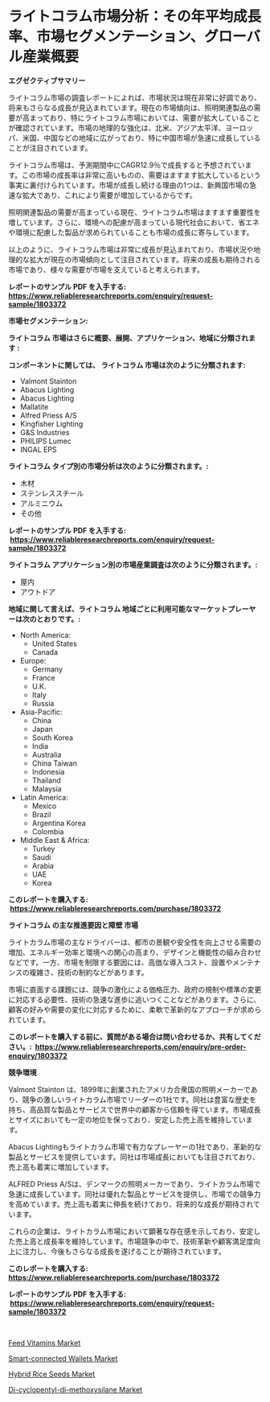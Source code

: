 <p><h1>ライトコラム市場分析：その年平均成長率、市場セグメンテーション、グローバル産業概要</h1></p><p><strong>エグゼクティブサマリー</strong></p>
<p><p>ライトコラム市場の調査レポートによれば、市場状況は現在非常に好調であり、将来もさらなる成長が見込まれています。現在の市場傾向は、照明関連製品の需要が高まっており、特にライトコラム市場においては、需要が拡大していることが確認されています。市場の地理的な強化は、北米、アジア太平洋、ヨーロッパ、米国、中国などの地域に広がっており、特に中国市場が急速に成長していることが注目されています。</p><p>ライトコラム市場は、予測期間中にCAGR12.9％で成長すると予想されています。この市場の成長率は非常に高いものの、需要はますます拡大しているという事実に裏付けられています。市場が成長し続ける理由の1つは、新興国市場の急速な拡大であり、これにより需要が増加しているからです。</p><p>照明関連製品の需要が高まっている現在、ライトコラム市場はますます重要性を増しています。さらに、環境への配慮が高まっている現代社会において、省エネや環境に配慮した製品が求められていることも市場の成長に寄与しています。</p><p>以上のように、ライトコラム市場は非常に成長が見込まれており、市場状況や地理的な拡大が現在の市場傾向として注目されています。将来の成長も期待される市場であり、様々な需要が市場を支えていると考えられます。</p></p>
<p><strong>レポートのサンプル PDF を入手する: <a href="https://www.reliableresearchreports.com/enquiry/request-sample/1803372">https://www.reliableresearchreports.com/enquiry/request-sample/1803372</a></strong></p>
<p><strong>市場セグメンテーション:</strong></p>
<p><strong> ライトコラム 市場はさらに概要、展開、アプリケーション、地域に分類されます :</strong></p>
<p><strong>コンポーネントに関しては、 ライトコラム 市場は次のように分類されます: &nbsp;</strong></p>
<p><ul><li>Valmont Stainton</li><li>Abacus Lighting</li><li>Abacus Lighting</li><li>Mallatite</li><li>Alfred Priess A/S</li><li>Kingfisher Lighting</li><li>G&S Industries</li><li>PHILIPS Lumec</li><li>INGAL EPS</li></ul></p>
<p><strong> ライトコラム タイプ別の市場分析は次のように分類されます。:</strong></p>
<p><ul><li>木材</li><li>ステンレススチール</li><li>アルミニウム</li><li>その他</li></ul></p>
<p><strong>レポートのサンプル PDF を入手する: &nbsp;<a href="https://www.reliableresearchreports.com/enquiry/request-sample/1803372">https://www.reliableresearchreports.com/enquiry/request-sample/1803372</a></strong></p>
<p><strong> ライトコラム アプリケーション別の市場産業調査は次のように分類されます。:</strong></p>
<p><ul><li>屋内</li><li>アウトドア</li></ul></p>
<p><strong>地域に関して言えば、ライトコラム 地域ごとに利用可能なマーケットプレーヤーは次のとおりです。:</strong></p>
<p><ul>
    <li>
        North America:
        <ul>
            <li>United States</li>
            <li>Canada</li>
        </ul>
    </li>
    <li>
        Europe:
        <ul>
            <li>Germany</li>
            <li>France</li>
            <li>U.K.</li>
            <li>Italy</li>
            <li>Russia</li>
        </ul>
    </li>
    <li>
        Asia-Pacific:
        <ul>
            <li>China</li>
            <li>Japan</li>
            <li>South Korea</li>
            <li>India</li>
            <li>Australia</li>
            <li>China Taiwan</li>
            <li>Indonesia</li>
            <li>Thailand</li>
            <li>Malaysia</li>
        </ul>
    </li>
    <li>
        Latin America:
        <ul>
            <li>Mexico</li>
            <li>Brazil</li>
            <li>Argentina Korea</li>
            <li>Colombia</li>
        </ul>
    </li>
    <li>
        Middle East & Africa:
        <ul>
            <li>Turkey</li>
            <li>Saudi</li>
            <li>Arabia</li>
            <li>UAE</li>
            <li>Korea</li>
        </ul>
    </li>
    </ul></p>
<p><strong>このレポートを購入する: &nbsp;<a href="https://www.reliableresearchreports.com/purchase/1803372">https://www.reliableresearchreports.com/purchase/1803372</a></strong></p>
<p><strong>ライトコラム の主な推進要因と障壁 市場</strong></p>
<p><p>ライトカラム市場の主なドライバーは、都市の景観や安全性を向上させる需要の増加、エネルギー効率と環境への関心の高まり、デザインと機能性の組み合わせなどです。一方、市場を制限する要因には、高価な導入コスト、設置やメンテナンスの複雑さ、技術の制約などがあります。</p><p>市場に直面する課題には、競争の激化による価格圧力、政府の規制や標準の変更に対応する必要性、技術の急速な進歩に追いつくことなどがあります。さらに、顧客の好みや需要の変化に対応するために、柔軟で革新的なアプローチが求められています。</p></p>
<p><strong>このレポートを購入する前に、質問がある場合は問い合わせるか、共有してください。:&nbsp; <a href="https://www.reliableresearchreports.com/enquiry/pre-order-enquiry/1803372">https://www.reliableresearchreports.com/enquiry/pre-order-enquiry/1803372</a></strong></p>
<p><strong>競争環境</strong></p>
<p><p>Valmont Stainton は、1899年に創業されたアメリカ合衆国の照明メーカーであり、競争の激しいライトカラム市場でリーダーの1社です。同社は豊富な歴史を持ち、高品質な製品とサービスで世界中の顧客から信頼を得ています。市場成長とサイズにおいても一定の地位を保っており、安定した売上高を維持しています。</p><p>Abacus Lightingもライトカラム市場で有力なプレーヤーの1社であり、革新的な製品とサービスを提供しています。同社は市場成長においても注目されており、売上高も着実に増加しています。</p><p>ALFRED Priess A/Sは、デンマークの照明メーカーであり、ライトカラム市場で急速に成長しています。同社は優れた製品とサービスを提供し、市場での競争力を高めています。売上高も着実に伸長を続けており、将来的な成長が期待されています。</p><p>これらの企業は、ライトカラム市場において顕著な存在感を示しており、安定した売上高と成長率を維持しています。市場競争の中で、技術革新や顧客満足度向上に注力し、今後もさらなる成長を遂げることが期待されています。</p></p>
<p><strong>このレポートを購入する: &nbsp; <a href="https://www.reliableresearchreports.com/purchase/1803372">https://www.reliableresearchreports.com/purchase/1803372</a></strong></p>
<p><strong>レポートのサンプル PDF を入手する: &nbsp;<a href="https://www.reliableresearchreports.com/enquiry/request-sample/1803372">https://www.reliableresearchreports.com/enquiry/request-sample/1803372</a></strong><strong></strong></p>
<p>&nbsp;</p>
<p><p><a href="https://github.com/markusgodoy/Market-Research-Report-List-2/blob/main/feed-vitamins-market.md">Feed Vitamins Market</a></p><p><a href="https://shimmer-gardenia-37a.notion.site/Smart-connected-Wallets-Market-Size-and-Growth-Market-Segmentation-Regional-and-Country-Breakdowns-bb5cf512892a43dfb6d962ae0af257a6">Smart-connected Wallets Market</a></p><p><a href="https://github.com/luckyshygirl/Market-Research-Report-List-3/blob/main/hybrid-rice-seeds-market.md">Hybrid Rice Seeds Market</a></p><p><a href="https://view.publitas.com/reportprime-1/di-cyclopentyl-di-methoxysilane-market-size-evaluating-its-market-trends-growth-and-projections-2024-2031/">Di-cyclopentyl-di-methoxysilane Market</a></p></p>